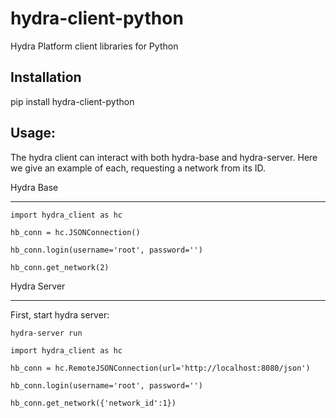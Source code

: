 # hydra-client-python
Hydra Platform client libraries for Python

Installation
------------

pip install hydra-client-python


Usage:
------

The hydra client can interact with both hydra-base and hydra-server. Here
we give an example of each, requesting a network from its ID.

Hydra Base
**********

```
import hydra_client as hc

hb_conn = hc.JSONConnection()

hb_conn.login(username='root', password='')

hb_conn.get_network(2)

```

Hydra Server
************

First, start hydra server:

```
hydra-server run

```

```
import hydra_client as hc

hb_conn = hc.RemoteJSONConnection(url='http://localhost:8080/json')

hb_conn.login(username='root', password='')

hb_conn.get_network({'network_id':1})

```
